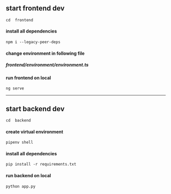 ## start frontend dev

```
cd  frontend
```

#### install all dependencies

```
npm i --legacy-peer-deps
```

#### change environment in following file

##### frontend/environment/environment.ts

#### run frontend on local

```
ng serve
```

---

## start backend dev

```
cd  backend
```

#### create virtual environment

```
pipenv shell
```

#### install all dependencies

```
pip install -r requirements.txt
```

#### run backend on local

```
python app.py
```
